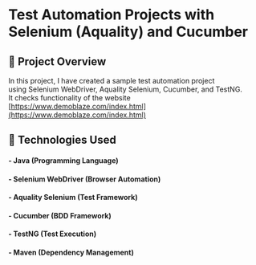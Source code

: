 # Test Automation Projects with Selenium (Aquality) and Cucumber

## 📌 Project Overview ##

In this project, I have created a sample test automation project  
using Selenium WebDriver, Aquality Selenium, Cucumber, and TestNG.  
It checks functionality of the website [https://www.demoblaze.com/index.html](https://www.demoblaze.com/index.html)



## 🚀 Technologies Used ##

#### - Java (Programming Language)

#### - Selenium WebDriver (Browser Automation)

#### - Aquality Selenium (Test Framework)

#### - Cucumber (BDD Framework)

#### - TestNG (Test Execution)

#### - Maven (Dependency Management)